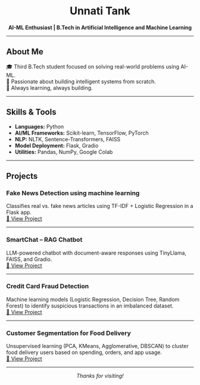 <h1 align="center">Unnati Tank</h1>
<p align="center"><strong>AI-ML Enthusiast | B.Tech in Artificial Intelligence and Machine Learning</strong></p>

---

## About Me  
🎓 Third B.Tech student focused on solving real-world problems using AI-ML.  
🚀 Passionate about building intelligent systems from scratch.  
📖 Always learning, always building.  

---

## Skills & Tools

- **Languages:** Python  
- **AI/ML Frameworks:** Scikit-learn, TensorFlow, PyTorch  
- **NLP:** NLTK, Sentence-Transformers, FAISS  
- **Model Deployment:** Flask, Gradio  
- **Utilities:** Pandas, NumPy, Google Colab  

---

## Projects

### Fake News Detection using machine learning
Classifies real vs. fake news articles using TF-IDF + Logistic Regression in a Flask app.  
[🔗 View Project](https://github.com/unnatii14/Fake-News-Detection-using-Machine-Learning)

---

### SmartChat – RAG Chatbot  
LLM-powered chatbot with document-aware responses using TinyLlama, FAISS, and Gradio.  
[🔗 View Project](https://github.com/unnatii14/Smart-Chatbot)

---

### Credit Card Fraud Detection  
Machine learning models (Logistic Regression, Decision Tree, Random Forest) to identify suspicious transactions in an imbalanced dataset.  
[🔗 View Project](https://github.com/unnatii14/Credit-card-fraud-detection)

---

### Customer Segmentation for Food Delivery  
Unsupervised learning (PCA, KMeans, Agglomerative, DBSCAN) to cluster food delivery users based on spending, orders, and app usage.  
[🔗 View Project](https://github.com/unnatii14/food-delivery-customer-segmentation)

---


<p align="center"><i>Thanks for visiting!</i></p>



<!--
**unnatii14/unnatii14** is a ✨ _special_ ✨ repository because its `README.md` (this file) appears on your GitHub profile.

Here are some ideas to get you started:

- 🔭 I’m currently working on ...
- 🌱 I’m currently learning ...
- 👯 I’m looking to collaborate on ...
- 🤔 I’m looking for help with ...
- 💬 Ask me about ...
- 📫 How to reach me: ...
- 😄 Pronouns: ...
- ⚡ Fun fact: ...
-->
